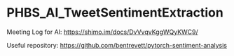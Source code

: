 # PHBS_AI_TweetSentimentExtraction

Meeting Log for AI: https://shimo.im/docs/DvVvqvKggWQyKWC9/ 

Useful repository: https://github.com/bentrevett/pytorch-sentiment-analysis



